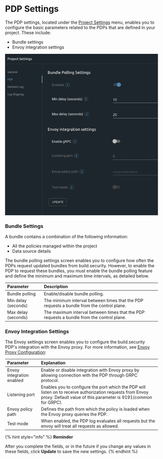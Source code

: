 # PDP Settings



The PDP settings, located under the [Project Settings](./) menu, enables you to configure the basic parameters related to the PDPs that are defined in your project. These include:

* Bundle settings
* Envoy integration settings

![PDP Settings](../.gitbook/assets/image.png)

### Bundle Settings

A bundle contains a combination of the following information:

* All the policies managed within the project
* Data source details

The bundle polling settings screen enables you to configure how often the PDPs request updated bundles from build.security. However, to enable the PDP to request these bundles, you must enable the bundle polling feature and define the minimum and maximum time intervals, as detailed below.

| Parameter | Description |
| :--- | :--- |
| Bundle polling | Enable/disable bundle polling. |
| Min delay \(seconds\) | The minimum interval between times that the PDP requests a bundle from the control plane. |
| Max delay \(seconds\) | The maximum interval between times that the PDP requests a bundle from the control plane. |

### Envoy Integration Settings

The Envoy settings screen enables you to configure the build.security PDP's integration with the Envoy proxy. For more information, see [Envoy Proxy Configuration](../pep-integrations-1/envoy-proxy-plugin.md):

| Parameter | Explanation |
| :--- | :--- |
| Envoy integration enabled | Enable or disable integration with Envoy proxy by allowing connection with the PDP through GRPC protocol. |
| Listening port | Enables you to configure the port which the PDP will listen on to receive authorization requests from Envoy proxy.  Default value of this parameter is 9191\(common for GRPC\). |
| Envoy policy path | Defines the path from which the policy is loaded when the Envoy proxy queries the PDP. |
| Test mode | When enabled, the PDP log evaluates all requests but the envoy will treat all requests as allowed. |

{% hint style="info" %}
**Reminder**

After you complete the fields, or in the future if you change any values in these fields, click **Update** to save the new settings.
{% endhint %}

